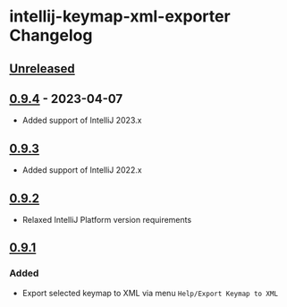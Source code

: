 # intellij-keymap-xml-exporter Changelog

## [Unreleased]

## [0.9.4] - 2023-04-07
- Added support of IntelliJ 2023.x

## [0.9.3]
- Added support of IntelliJ 2022.x

## [0.9.2]
- Relaxed IntelliJ Platform version requirements

## [0.9.1]

### Added
- Export selected keymap to XML via menu `Help/Export Keymap to XML`

[Unreleased]: https://github.com/vlad-ogol/intellij-keymap-xml-exporter/compare/v0.9.4...HEAD
[0.9.4]: https://github.com/vlad-ogol/intellij-keymap-xml-exporter/compare/v0.9.3...v0.9.4
[0.9.3]: https://github.com/vlad-ogol/intellij-keymap-xml-exporter/compare/v0.9.2...v0.9.3
[0.9.2]: https://github.com/vlad-ogol/intellij-keymap-xml-exporter/compare/v0.9.1...v0.9.2
[0.9.1]: https://github.com/vlad-ogol/intellij-keymap-xml-exporter/commits/v0.9.1
